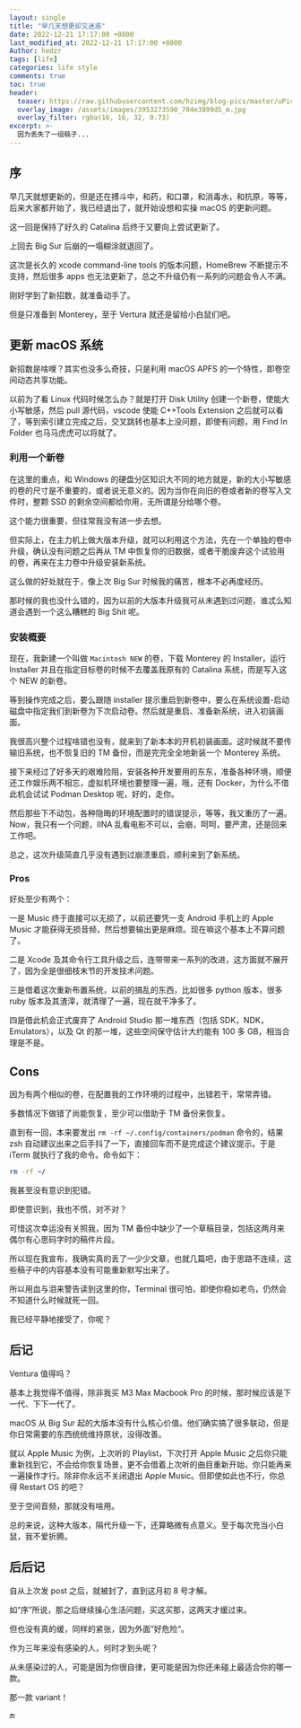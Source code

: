 ```yaml
---
layout: single
title: "早几天想更却又迷惑"
date: 2022-12-21 17:17:00 +0800
last_modified_at: 2022-12-21 17:17:00 +0800
Author: hedzr
tags: [life]
categories: life style
comments: true
toc: true
header:
  teaser: https://raw.githubusercontent.com/hzimg/blog-pics/master/uPic/image-20211019103247571.png
  overlay_image: /assets/images/3953273590_704e3899d5_m.jpg
  overlay_filter: rgba(16, 16, 32, 0.73)
excerpt: >-
  因为丢失了一组稿子...
---
```




## 序

早几天就想更新的，但是还在搏斗中，和药，和口罩，和消毒水，和抗原，等等，后来大家都开始了，我已经退出了，就开始设想和实操 macOS 的更新问题。

这一回是保持了好久的 Catalina 后终于又要向上尝试更新了。

上回去 Big Sur 后崩的一塌糊涂就退回了。

这次是长久的 xcode command-line tools 的版本问题，HomeBrew 不断提示不支持，然后很多 apps 也无法更新了，总之不升级仍有一系列的问题会令人不满。

刚好学到了新招数，就准备动手了。

但是只准备到 Monterey，至于 Vertura 就还是留给小白鼠们吧。



## 更新 macOS 系统

新招数是啥哩？其实也没多么奇技，只是利用 macOS APFS 的一个特性，即卷空间动态共享功能。

以前为了看 Linux 代码时候怎么办？就是打开 Disk Utility 创建一个新卷，使能大小写敏感，然后 pull 源代码，vscode 使能 C++Tools Extension 之后就可以看了，等到索引建立完成之后，交叉跳转也基本上没问题，即使有问题，用 Find In Folder 也马马虎虎可以将就了。

### 利用一个新卷

在这里的重点，和 Windows 的硬盘分区知识大不同的地方就是，新的大小写敏感的卷的尺寸是不重要的，或者说无意义的。因为当你在向旧的卷或者新的卷写入文件时，整颗 SSD 的剩余空间都给你用，无所谓是分给哪个卷。

这个能力很重要，但往常我没有进一步去想。

但实际上，在主力机上做大版本升级，就可以利用这个方法，先在一个单独的卷中升级，确认没有问题之后再从 TM 中恢复你的旧数据，或者干脆废弃这个试验用的卷，再来在主力卷中升级安装新系统。

这么做的好处就在于，像上次 Big Sur 时候我的痛苦，根本不必再度经历。

那时候的我也没什么错的，因为以前的大版本升级我可从未遇到过问题，谁忒么知道会遇到一个这么糟糕的 Big Shit 呢。



### 安装概要

现在，我新建一个叫做 `Macintosh NEW` 的卷，下载 Monterey 的 Installer，运行 Installer 并且在指定目标卷的时候不去覆盖我原有的 Catalina 系统，而是写入这个 NEW 的新卷。

等到操作完成之后，要么跟随 installer 提示重启到新卷中，要么在系统设置-启动磁盘中指定我们到新卷为下次启动卷。然后就是重启、准备新系统，进入初装画面。

我很高兴整个过程啥错也没有，就来到了新本本的开机初装画面。这时候就不要传输旧系统，也不恢复旧的 TM 备份，而是完完全全地新装一个 Monterey 系统。

接下来经过了好多天的艰难险阻，安装各种开发要用的东东，准备各种环境，顺便还工作娱乐两不相忘，虚拟机环境也要整理一遍，哦，还有 Docker，为什么不借此机会试试 Podman Desktop 呢，好的，走你。

然后那些下不动包，各种隐晦的环境配置时的错误提示，等等，我又重历了一遍。Now，我只有一个问题，IINA 乱看电影不可以，会崩，呵呵，要严肃，还是回来工作吧。

总之，这次升级简直几乎没有遇到过崩溃重启，顺利来到了新系统。



### Pros

好处至少有两个：

一是 Music 终于直接可以无损了，以前还要凭一支 Android 手机上的 Apple Music 才能获得无损音频，然后想要输出更是麻烦。现在嘛这个基本上不算问题了。

二是 Xcode 及其命令行工具升级之后，连带带来一系列的改进，这方面就不展开了，因为全是很细枝末节的开发技术问题。

三是借着这次重新布置系统，以前的搞乱的东西，比如很多 python 版本，很多 ruby 版本及其渣滓，就清理了一遍，现在就干净多了。

四是借此机会正式废弃了 Android Studio 那一堆东西（包括 SDK，NDK，Emulators），以及 Qt 的那一堆，这些空间保守估计大约能有 100 多 GB，相当合理是不是。



## Cons

因为有两个相似的卷，在配置我的工作环境的过程中，出错若干，常常弄错。

多数情况下做错了尚能恢复，至少可以借助于 TM 备份来恢复。

直到有一回，本来要发出 `rm -rf ~/.config/containers/podman` 命令的，结果 zsh 自动建议出来之后手抖了一下，直接回车而不是完成这个建议提示。于是 iTerm 就执行了我的命令。命令如下：

````bash
rm -rf ~/
````

我甚至没有意识到犯错。

即使意识到，我也不慌，对不对？

可惜这次幸运没有关照我，因为 TM 备份中缺少了一个草稿目录，包括这两月来偶尔有心思码字时的稿件片段。

所以现在我宣布，我确实真的丢了一少少文章，也就几篇吧，由于思路不连续，这些稿子中的内容基本没有可能重新默写出来了。

所以用血与泪来警告读到这里的你，Terminal 很可怕，即使你稳如老鸟，仍然会不知道什么时候就死一回。

我已经平静地接受了，你呢？







## 后记

Ventura 值得吗？

基本上我觉得不值得，除非我买 M3 Max Macbook Pro 的时候，那时候应该是下一代、下下一代了。

macOS 从 Big Sur 起的大版本没有什么核心价值。他们确实搞了很多联动，但是你日常需要的东西统统维持原状，没得改善。

就以 Apple Music 为例，上次听的 Playlist，下次打开 Apple Music 之后你只能重新找到它，不会给你恢复场景，更不会借着上次听的曲目重新开始，你只能再来一遍操作才行。除非你永远不关闭退出 Apple Music。但即使如此也不行，你总得 Restart OS 的吧？

至于空间音频，那就没有啥用。

总的来说，这种大版本，隔代升级一下，还算略微有点意义。至于每次充当小白鼠，我不爱折腾。



## 后后记

自从上次发 post 之后，就被封了，直到这月初 8 号才解。

如“序”所说，那之后继续操心生活问题，买这买那，这两天才缓过来。

但也没有真的缓，同样的紧张，因为外面”好危险“。

作为三年来没有感染的人，何时才到头呢？

从未感染过的人，可能是因为你很自律，更可能是因为你还未碰上最适合你的哪一款。

那一款 variant！













:end:

